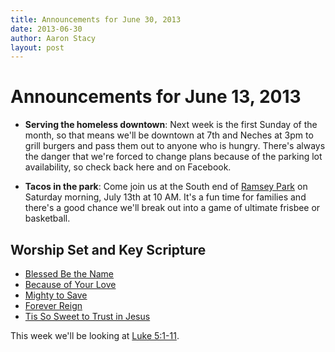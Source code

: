 ```yaml
---
title: Announcements for June 30, 2013
date: 2013-06-30
author: Aaron Stacy
layout: post
---
```


# Announcements for June 13, 2013

 - **Serving the homeless downtown**: Next week is the first Sunday of the
   month, so that means we'll be downtown at 7th and Neches at 3pm to grill
   burgers and pass them out to anyone who is hungry. There's always the danger
   that we're forced to change plans because of the parking lot availability,
   so check back here and on Facebook.

 - **Tacos in the park**: Come join us at the South end of [Ramsey
   Park](http://www.austinparks.org/our-parks.html?parkid=316) on Saturday
   morning, July 13th at 10 AM. It's a fun time for families and there's a good
   chance we'll break out into a game of ultimate frisbee or basketball.

## Worship Set and Key Scripture

 - [Blessed Be the Name](http://www.youtube.com/watch?v=ZI6585ekuhg)
 - [Because of Your Love](http://www.youtube.com/watch?v=ekrKOYRZC0I)
 - [Mighty to Save](http://www.youtube.com/watch?v=-08YZF87OBQ)
 - [Forever Reign](http://www.youtube.com/watch?v=au3EGgISYMc)
 - [Tis So Sweet to Trust in Jesus](http://open.spotify.com/track/76tRhM1IgjxZ7sKk5ctUgg)

This week we'll be looking at [Luke
5:1-11](http://www.biblegateway.com/passage/?search=Luke+5%3A1-11&version=ESV).
 
